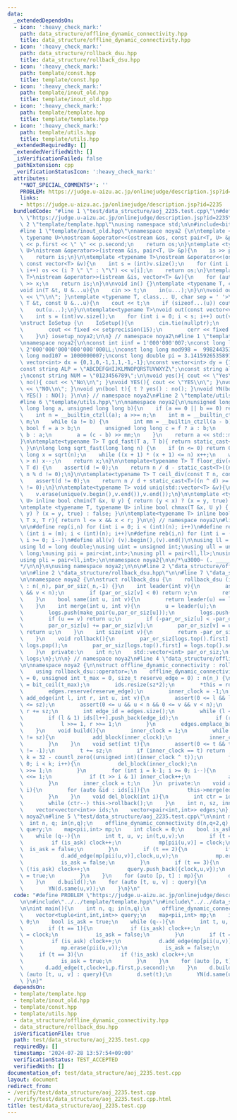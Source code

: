 ```yaml
---
data:
  _extendedDependsOn:
  - icon: ':heavy_check_mark:'
    path: data_structure/offline_dynamic_connectivity.hpp
    title: data_structure/offline_dynamic_connectivity.hpp
  - icon: ':heavy_check_mark:'
    path: data_structure/rollback_dsu.hpp
    title: data_structure/rollback_dsu.hpp
  - icon: ':heavy_check_mark:'
    path: template/const.hpp
    title: template/const.hpp
  - icon: ':heavy_check_mark:'
    path: template/inout_old.hpp
    title: template/inout_old.hpp
  - icon: ':heavy_check_mark:'
    path: template/template.hpp
    title: template/template.hpp
  - icon: ':heavy_check_mark:'
    path: template/utils.hpp
    title: template/utils.hpp
  _extendedRequiredBy: []
  _extendedVerifiedWith: []
  _isVerificationFailed: false
  _pathExtension: cpp
  _verificationStatusIcon: ':heavy_check_mark:'
  attributes:
    '*NOT_SPECIAL_COMMENTS*': ''
    PROBLEM: https://judge.u-aizu.ac.jp/onlinejudge/description.jsp?id=2235
    links:
    - https://judge.u-aizu.ac.jp/onlinejudge/description.jsp?id=2235
  bundledCode: "#line 1 \"test/data_structure/aoj_2235.test.cpp\"\n#define PROBLEM\
    \ \"https://judge.u-aizu.ac.jp/onlinejudge/description.jsp?id=2235\"\n\n#line\
    \ 2 \"template/template.hpp\"\nusing namespace std;\n\n#include<bits/stdc++.h>\n\
    #line 1 \"template/inout_old.hpp\"\nnamespace noya2 {\n\ntemplate <typename T,\
    \ typename U>\nostream &operator<<(ostream &os, const pair<T, U> &p){\n    os\
    \ << p.first << \" \" << p.second;\n    return os;\n}\ntemplate <typename T, typename\
    \ U>\nistream &operator>>(istream &is, pair<T, U> &p){\n    is >> p.first >> p.second;\n\
    \    return is;\n}\n\ntemplate <typename T>\nostream &operator<<(ostream &os,\
    \ const vector<T> &v){\n    int s = (int)v.size();\n    for (int i = 0; i < s;\
    \ i++) os << (i ? \" \" : \"\") << v[i];\n    return os;\n}\ntemplate <typename\
    \ T>\nistream &operator>>(istream &is, vector<T> &v){\n    for (auto &x : v) is\
    \ >> x;\n    return is;\n}\n\nvoid in() {}\ntemplate <typename T, class... U>\n\
    void in(T &t, U &...u){\n    cin >> t;\n    in(u...);\n}\n\nvoid out() { cout\
    \ << \"\\n\"; }\ntemplate <typename T, class... U, char sep = ' '>\nvoid out(const\
    \ T &t, const U &...u){\n    cout << t;\n    if (sizeof...(u)) cout << sep;\n\
    \    out(u...);\n}\n\ntemplate<typename T>\nvoid out(const vector<vector<T>> &vv){\n\
    \    int s = (int)vv.size();\n    for (int i = 0; i < s; i++) out(vv[i]);\n}\n\
    \nstruct IoSetup {\n    IoSetup(){\n        cin.tie(nullptr);\n        ios::sync_with_stdio(false);\n\
    \        cout << fixed << setprecision(15);\n        cerr << fixed << setprecision(7);\n\
    \    }\n} iosetup_noya2;\n\n} // namespace noya2\n#line 1 \"template/const.hpp\"\
    \nnamespace noya2{\n\nconst int iinf = 1'000'000'007;\nconst long long linf =\
    \ 2'000'000'000'000'000'000LL;\nconst long long mod998 =  998244353;\nconst long\
    \ long mod107 = 1000000007;\nconst long double pi = 3.14159265358979323;\nconst\
    \ vector<int> dx = {0,1,0,-1,1,1,-1,-1};\nconst vector<int> dy = {1,0,-1,0,1,-1,-1,1};\n\
    const string ALP = \"ABCDEFGHIJKLMNOPQRSTUVWXYZ\";\nconst string alp = \"abcdefghijklmnopqrstuvwxyz\"\
    ;\nconst string NUM = \"0123456789\";\n\nvoid yes(){ cout << \"Yes\\n\"; }\nvoid\
    \ no(){ cout << \"No\\n\"; }\nvoid YES(){ cout << \"YES\\n\"; }\nvoid NO(){ cout\
    \ << \"NO\\n\"; }\nvoid yn(bool t){ t ? yes() : no(); }\nvoid YN(bool t){ t ?\
    \ YES() : NO(); }\n\n} // namespace noya2\n#line 2 \"template/utils.hpp\"\n\n\
    #line 6 \"template/utils.hpp\"\n\nnamespace noya2{\n\nunsigned long long inner_binary_gcd(unsigned\
    \ long long a, unsigned long long b){\n    if (a == 0 || b == 0) return a + b;\n\
    \    int n = __builtin_ctzll(a); a >>= n;\n    int m = __builtin_ctzll(b); b >>=\
    \ m;\n    while (a != b) {\n        int mm = __builtin_ctzll(a - b);\n       \
    \ bool f = a > b;\n        unsigned long long c = f ? a : b;\n        b = f ?\
    \ b : a;\n        a = (c - b) >> mm;\n    }\n    return a << std::min(n, m);\n\
    }\n\ntemplate<typename T> T gcd_fast(T a, T b){ return static_cast<T>(inner_binary_gcd(std::abs(a),std::abs(b)));\
    \ }\n\nlong long sqrt_fast(long long n) {\n    if (n <= 0) return 0;\n    long\
    \ long x = sqrt(n);\n    while ((x + 1) * (x + 1) <= n) x++;\n    while (x * x\
    \ > n) x--;\n    return x;\n}\n\ntemplate<typename T> T floor_div(const T n, const\
    \ T d) {\n    assert(d != 0);\n    return n / d - static_cast<T>((n ^ d) < 0 &&\
    \ n % d != 0);\n}\n\ntemplate<typename T> T ceil_div(const T n, const T d) {\n\
    \    assert(d != 0);\n    return n / d + static_cast<T>((n ^ d) >= 0 && n % d\
    \ != 0);\n}\n\ntemplate<typename T> void uniq(std::vector<T> &v){\n    std::sort(v.begin(),v.end());\n\
    \    v.erase(unique(v.begin(),v.end()),v.end());\n}\n\ntemplate <typename T, typename\
    \ U> inline bool chmin(T &x, U y) { return (y < x) ? (x = y, true) : false; }\n\
    \ntemplate <typename T, typename U> inline bool chmax(T &x, U y) { return (x <\
    \ y) ? (x = y, true) : false; }\n\ntemplate<typename T> inline bool range(T l,\
    \ T x, T r){ return l <= x && x < r; }\n\n} // namespace noya2\n#line 8 \"template/template.hpp\"\
    \n\n#define rep(i,n) for (int i = 0; i < (int)(n); i++)\n#define repp(i,m,n) for\
    \ (int i = (m); i < (int)(n); i++)\n#define reb(i,n) for (int i = (int)(n-1);\
    \ i >= 0; i--)\n#define all(v) (v).begin(),(v).end()\n\nusing ll = long long;\n\
    using ld = long double;\nusing uint = unsigned int;\nusing ull = unsigned long\
    \ long;\nusing pii = pair<int,int>;\nusing pll = pair<ll,ll>;\nusing pil = pair<int,ll>;\n\
    using pli = pair<ll,int>;\n\nnamespace noya2{\n\n/*\u3000~ (. _________ . /)\u3000\
    */\n\n}\n\nusing namespace noya2;\n\n\n#line 2 \"data_structure/offline_dynamic_connectivity.hpp\"\
    \n\n#line 2 \"data_structure/rollback_dsu.hpp\"\n\n#line 7 \"data_structure/rollback_dsu.hpp\"\
    \n\nnamespace noya2 {\n\nstruct rollback_dsu {\n    rollback_dsu (int _n = 0)\
    \ : n(_n), par_or_siz(_n,-1) {}\n    int leader(int v){\n        assert(0 <= v\
    \ && v < n);\n        if (par_or_siz[v] < 0) return v;\n        return leader(par_or_siz[v]);\n\
    \    }\n    bool same(int u, int v){\n        return leader(u) == leader(v);\n\
    \    }\n    int merge(int u, int v){\n        u = leader(u);\n        v = leader(v);\n\
    \        logs.push(make_pair(u,par_or_siz[u]));\n        logs.push(make_pair(v,par_or_siz[v]));\n\
    \        if (u == v) return u;\n        if (-par_or_siz[u] < -par_or_siz[v]) std::swap(u,v);\n\
    \        par_or_siz[u] += par_or_siz[v];\n        par_or_siz[v] = u;\n       \
    \ return u;\n    }\n    int size(int v){\n        return -par_or_siz[leader(v)];\n\
    \    }\n    void rollback(){\n        par_or_siz[logs.top().first] = logs.top().second;\
    \ logs.pop();\n        par_or_siz[logs.top().first] = logs.top().second; logs.pop();\n\
    \    }\n  private:\n    int n;\n    std::vector<int> par_or_siz;\n    std::stack<std::pair<int,int>>\
    \ logs;\n};\n\n} // namespace noya2\n#line 4 \"data_structure/offline_dynamic_connectivity.hpp\"\
    \n\nnamespace noya2 {\n\nstruct offline_dynamic_connectivity : rollback_dsu {\n\
    \    using rollback_dsu::operator=;\n    offline_dynamic_connectivity (int n_\
    \ = 0, unsigned int t_max = 0, size_t reserve_edge = 0) : n(n_) {\n        sz\
    \ = bit_ceil(t_max);\n        ids.resize(sz*2);\n        *this = rollback_dsu(n);\n\
    \        edges.reserve(reserve_edge);\n        inner_clock = -1;\n    }\n    void\
    \ add_edge(int l, int r, int u, int v){\n        assert(0 <= l && l <= r && r\
    \ <= sz);\n        assert(0 <= u && u < n && 0 <= v && v < n);\n        l += sz,\
    \ r += sz;\n        int edge_id = edges.size();\n        while (l < r){\n    \
    \        if (l & 1) ids[l++].push_back(edge_id);\n            if (r & 1) ids[--r].push_back(edge_id);\n\
    \            l >>= 1, r >>= 1;\n        }\n        edges.emplace_back(u,v);\n\
    \    }\n    void build(){\n        inner_clock = 1;\n        while (inner_clock\
    \ != sz){\n            add_block(inner_clock);\n            inner_clock <<= 1;\n\
    \        }\n    }\n    void set(int t){\n        assert(0 <= t && t < sz && inner_clock\
    \ != -1);\n        t += sz;\n        if (inner_clock == t) return ;\n        int\
    \ k = 32 - countl_zero((unsigned int)(inner_clock ^ t));\n        for (int i =\
    \ 0; i < k; i++){\n            del_block(inner_clock);\n            inner_clock\
    \ >>= 1;\n        }\n        for (int i = k-1; i >= 0; i--){\n            inner_clock\
    \ <<= 1;\n            if (t >> i & 1) inner_clock++;\n            add_block(inner_clock);\n\
    \        }\n        inner_clock = t;\n    }\n  private:\n    void add_block(int\
    \ i){\n        for (auto &id : ids[i]){\n            this->merge(edges[id].first,edges[id].second);\n\
    \        }\n    }\n    void del_block(int i){\n        int ctr = ids[i].size();\n\
    \        while (ctr--) this->rollback();\n    }\n    int n, sz, inner_clock;\n\
    \    vector<vector<int>> ids;\n    vector<pair<int,int>> edges;\n};\n\n} // namespace\
    \ noya2\n#line 5 \"test/data_structure/aoj_2235.test.cpp\"\n\nint main(){\n  \
    \  int n, q; in(n,q);\n    offline_dynamic_connectivity d(n,q+2,q);\n    vector<tuple<int,int,int>>\
    \ query;\n    map<pii,int> mp;\n    int clock = 0;\n    bool is_ask = true;\n\
    \    while (q--){\n        int t, u, v; in(t,u,v);\n        if (t == 1){\n   \
    \         if (is_ask) clock++;\n            mp[pii(u,v)] = clock;\n          \
    \  is_ask = false;\n        }\n        if (t == 2){\n            if (is_ask) clock++;\n\
    \            d.add_edge(mp[pii(u,v)],clock,u,v);\n            mp.erase(pii(u,v));\n\
    \            is_ask = false;\n        }\n        if (t == 3){\n            if\
    \ (!is_ask) clock++;\n            query.push_back({clock,u,v});\n            is_ask\
    \ = true;\n        }\n    }\n    for (auto [p, t] : mp){\n        d.add_edge(t,clock+1,p.first,p.second);\n\
    \    }\n    d.build();\n    for (auto [t, u, v] : query){\n        d.set(t);\n\
    \        YN(d.same(u,v));\n    }\n}\n"
  code: "#define PROBLEM \"https://judge.u-aizu.ac.jp/onlinejudge/description.jsp?id=2235\"\
    \n\n#include\"../../template/template.hpp\"\n#include\"../../data_structure/offline_dynamic_connectivity.hpp\"\
    \n\nint main(){\n    int n, q; in(n,q);\n    offline_dynamic_connectivity d(n,q+2,q);\n\
    \    vector<tuple<int,int,int>> query;\n    map<pii,int> mp;\n    int clock =\
    \ 0;\n    bool is_ask = true;\n    while (q--){\n        int t, u, v; in(t,u,v);\n\
    \        if (t == 1){\n            if (is_ask) clock++;\n            mp[pii(u,v)]\
    \ = clock;\n            is_ask = false;\n        }\n        if (t == 2){\n   \
    \         if (is_ask) clock++;\n            d.add_edge(mp[pii(u,v)],clock,u,v);\n\
    \            mp.erase(pii(u,v));\n            is_ask = false;\n        }\n   \
    \     if (t == 3){\n            if (!is_ask) clock++;\n            query.push_back({clock,u,v});\n\
    \            is_ask = true;\n        }\n    }\n    for (auto [p, t] : mp){\n \
    \       d.add_edge(t,clock+1,p.first,p.second);\n    }\n    d.build();\n    for\
    \ (auto [t, u, v] : query){\n        d.set(t);\n        YN(d.same(u,v));\n   \
    \ }\n}"
  dependsOn:
  - template/template.hpp
  - template/inout_old.hpp
  - template/const.hpp
  - template/utils.hpp
  - data_structure/offline_dynamic_connectivity.hpp
  - data_structure/rollback_dsu.hpp
  isVerificationFile: true
  path: test/data_structure/aoj_2235.test.cpp
  requiredBy: []
  timestamp: '2024-07-28 13:57:54+09:00'
  verificationStatus: TEST_ACCEPTED
  verifiedWith: []
documentation_of: test/data_structure/aoj_2235.test.cpp
layout: document
redirect_from:
- /verify/test/data_structure/aoj_2235.test.cpp
- /verify/test/data_structure/aoj_2235.test.cpp.html
title: test/data_structure/aoj_2235.test.cpp
---
```

